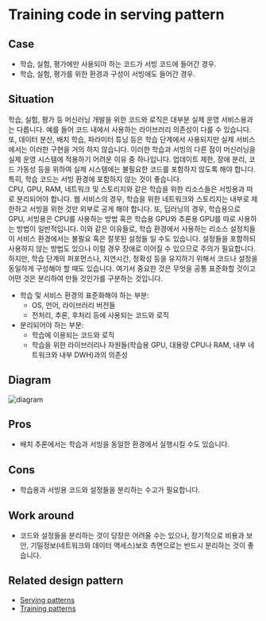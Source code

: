 # Training code in serving pattern

## Case
- 학습, 실험, 평가에만 사용되야 하는 코드가 서빙 코드에 들어간 경우. 
- 학습, 실험, 평가를 위한 환경과 구성이 서빙에도 들어간 경우. 

## Situation
학습, 실험, 평가 등 머신러닝 개발을 위한 코드와 로직은 대부분 실제 운영 서비스용과는 다릅니다. 예를 들어 코드 내에서 사용하는 라이브러리 의존성이 다를 수 있습니다. 또, 데이터 분산, 배치 학습, 파라미터 튜닝 등은 학습 단계에서 사용되지만 실제 서비스에서는 이러한 구현을 거의 하지 않습니다. 이러한 학습과 서빙의 다른 점이 머신러닝을 실제 운영 시스템에 적용하기 어려운 이유 중 하나입니다. 업데이트 제한, 장애 분리, 코드 가동성 등을 위하여 실제 시스템에는 불필요한 코드를 포함하지 않도록 해야 합니다. 특히, 학습 코드는 서빙 환경에 포함하지 않는 것이 좋습니다. <br>
CPU, GPU, RAM, 네트워크 및 스토리지와 같은 학습을 위한 리소스들은 서빙용과 따로 분리되어야 합니다. 웹 서비스의 경우, 학습을 위한 네트워크와 스토리지는 내부로 제한하고 서빙을 위한 것만 외부로 공게 해야 합니다. 또, 딥러닝의 경우, 학습용으로 GPU, 서빙용은 CPU를 사용하는 방법 혹은 학습용 GPU와 추론용 GPU를 따로 사용하는 방법이 일반적입니다. 이와 같은 이유들로, 학습 환경에서 사용하는 리소스 설정치들이 서비스 환경에서는 불필요 혹은 잘못된 설정들 일 수도 있습니다. 설정들을 포함하되 사용하지 않는 방법도 있으나 이럴 경우 장애로 이어질 수 있으므로 주의가 필요합니다. <br>
하지만, 학습 단계의 퍼포먼스나, 지연시간, 정확성 등을 유지하기 위해서 코드나 설정을 동일하게 구성해야 할 때도 있습니다. 여기서 중요한 것은 무엇을 공통 표준화할 것이고 어떤 것은 분리하여 만들 것인가를 구분하는 것입니다.

- 학습 및 서비스 환경의 표준화해야 하는 부분:
  - OS, 언어, 라이브러리 버전들 
   - 전처리, 추론, 후처리 등에 사용되는 코드와 로직
- 분리되어야 하는 부분:
  - 학습에 이용되는 코드와 로직 
  - 학습을 위한 라이브러리나 자원들(학습용 GPU, 대용량 CPU나 RAM, 내부 네트워크와 내부 DWH)과의 의존성 

## Diagram
![diagram](diagram.png)


## Pros
- 배치 추론에서는 학습과 서빙을 동일한 환경에서 실행시킬 수도 있습니다.

## Cons
- 학습용과 서빙용 코드와 설정들을 분리하는 수고가 필요합니다. 

## Work around
- 코드와 설정들을 분리하는 것이 당장은 어려울 수는 있으나, 장기적으로 비용과 보안, 기밀정보(네트워크와 데이터 액세스)보호 측면으로는 반드시 분리하는 것이 좋습니다. 

## Related design pattern
- [Serving patterns](./../../Serving-patterns/README_ko.md)
- [Training patterns](../README_ko.md)